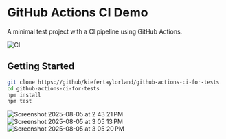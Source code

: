 # GitHub Actions CI Demo

A minimal test project with a CI pipeline using GitHub Actions.

![CI](https://github.com/kiefertaylorland/github-actions-ci-for-tests/actions/workflows/test.yml/badge.svg)

## Getting Started

```bash
git clone https://github/kiefertaylorland/github-actions-ci-for-tests
cd github-actions-ci-for-tests
npm install
npm test
```

![Screenshot 2025-08-05 at 2 43 21 PM](https://github.com/user-attachments/assets/21faa44d-0dc9-438c-9287-a1f364e2a64b)
![Screenshot 2025-08-05 at 3 05 13 PM](https://github.com/user-attachments/assets/77c32980-1c9d-4de1-8a1d-357445f6abad)
![Screenshot 2025-08-05 at 3 05 20 PM](https://github.com/user-attachments/assets/2511b291-202e-496a-b55e-0c17e6da8d32)
